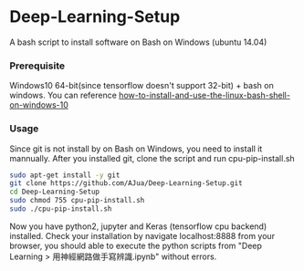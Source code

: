 # Deep-Learning-Setup

A bash script to install software on Bash on Windows (ubuntu 14.04)

### Prerequisite

Windows10 64-bit(since tensorflow doesn't support 32-bit) + bash on windows. You can reference  [how-to-install-and-use-the-linux-bash-shell-on-windows-10](http://www.howtogeek.com/249966/how-to-install-and-use-the-linux-bash-shell-on-windows-10/)

### Usage

Since git is not install by on Bash on Windows, you need to install it mannually.
After you installed git, clone the script and run cpu-pip-install.sh

```sh
sudo apt-get install -y git
git clone https://github.com/AJua/Deep-Learning-Setup.git
cd Deep-Learning-Setup
sudo chmod 755 cpu-pip-install.sh
sudo ./cpu-pip-install.sh
```

Now you have python2, jupyter and Keras (tensorflow cpu backend) installed.
Check your installation by navigate localhost:8888 from your browser,
you should able to execute the python scripts from "Deep Learning > 用神經網路做手寫辨識.ipynb" without errors.

